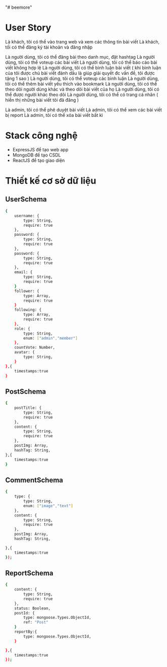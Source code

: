 "# beemore" 
# User Story
Là khách, tôi có thể vào trang web và xem các thông tin bài viết
Là khách, tối có thể đăng ký tài khoản và đăng nhập

Là người dùng, tôi có thể đăng bài theo danh mục, đặt hashtag
Là người dùng, tôi có thể voteup các bài viết
Là người dùng, tôi có thể báo cáo bài viết không hợp lệ
Là người dùng, tôi có thể bình luận bài viết ( khi bình luận của tôi được chủ bài viết đánh dấu là giúp giải quyết đc vấn đề, tôi được tặng 1 sao )
Là người dùng, tôi có thể voteup các bình luận
Là người dùng, tôi có thể thêm bài viết yêu thích vào bookmark
Là người dùng, tôi có thể theo dõi người dùng khác và theo dõi bài viết của họ
Là người dùng, tôi có thể được người khác theo dõi
Là người dùng, tôi có thể có trang cá nhân ( hiển thị những bài viết tôi đã đăng )


Là admin, tôi có thể phê duyệt bài viết
Là admin, tôi có thể xem các bài viết bị report
Là admin, tôi có thể xóa bài viết bất kì

# Stack công nghệ
- ExpressJS để tạo web app
- MongoDB để tạo CSDL
- ReactJS để tạo giao diện

# Thiết kế cơ sở dữ liệu
## UserSchema
```sh
{
    username: {
        type: String,
        require: true
    },
    password: {
        type: String,
        require: true
    },
    password: {
        type: String,
        require: true
    },
    email: {
        type: String,
        require: true
    }
    follower: {
        type: Array,
        require: true
    }
    following: {
        type: Array,
        require: true
    },
    role: {
        type: String,
        enum: ["admin","member"]
    },
    countVote: Number,
    avatar: {
        type: String,
    }
},{
    timestamps:true
}
```

## PostSchema
```sh
{
    postTitle: {
        type: String,
        require: true
    },
    content: {
        type: String,
        require: true
    },
    postImg: Array,
    hashTag: String,
},{
    timestamps:true
}
```
## CommentSchema
```sh
{
    type: {
        type: String,
        enum: ["image","text"]
    },
    content: {
        type: String,
        require: true
    },
    postImg: Array,
    hashTag: String,

},{
    timestamps:true
});
```
## ReportSchema
```sh
{
    content: {
        type: String,
        require: true
    },
    status: Boolean,
    postId: {
        type: mongoose.Types.ObjectId,
        ref: "Post"
    }
    reportBy:{
        type: mongoose.Types.ObjectId,
    }

},{
    timestamps:true
});
```
